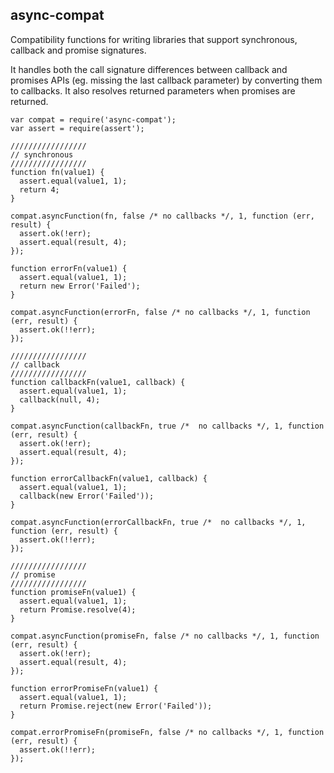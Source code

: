 ## async-compat

Compatibility functions for writing libraries that support synchronous, callback and promise signatures.

It handles both the call signature differences between callback and promises APIs (eg. missing the last callback parameter) by converting them to callbacks. It also resolves returned parameters when promises are returned.

```
var compat = require('async-compat');
var assert = require(assert');

/////////////////
// synchronous
/////////////////
function fn(value1) {
  assert.equal(value1, 1);
  return 4;
}

compat.asyncFunction(fn, false /* no callbacks */, 1, function (err, result) {
  assert.ok(!err);
  assert.equal(result, 4);
});

function errorFn(value1) {
  assert.equal(value1, 1);
  return new Error('Failed');
}

compat.asyncFunction(errorFn, false /* no callbacks */, 1, function (err, result) {
  assert.ok(!!err);
});

/////////////////
// callback
/////////////////
function callbackFn(value1, callback) {
  assert.equal(value1, 1);
  callback(null, 4);
}

compat.asyncFunction(callbackFn, true /*  no callbacks */, 1, function (err, result) {
  assert.ok(!err);
  assert.equal(result, 4);
});

function errorCallbackFn(value1, callback) {
  assert.equal(value1, 1);
  callback(new Error('Failed'));
}

compat.asyncFunction(errorCallbackFn, true /*  no callbacks */, 1, function (err, result) {
  assert.ok(!!err);
});

/////////////////
// promise
/////////////////
function promiseFn(value1) {
  assert.equal(value1, 1);
  return Promise.resolve(4);
}

compat.asyncFunction(promiseFn, false /* no callbacks */, 1, function (err, result) {
  assert.ok(!err);
  assert.equal(result, 4);
});

function errorPromiseFn(value1) {
  assert.equal(value1, 1);
  return Promise.reject(new Error('Failed'));
}

compat.errorPromiseFn(promiseFn, false /* no callbacks */, 1, function (err, result) {
  assert.ok(!!err);
});
```
